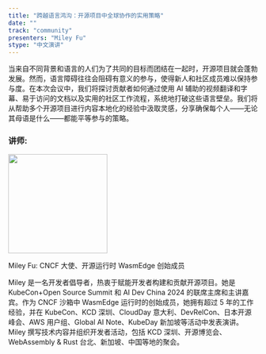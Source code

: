 ```yaml
---
title: "跨越语言鸿沟：开源项目中全球协作的实用策略"
date: ""
track: "community"
presenters: "Miley Fu"
stype: "中文演讲"
---
```


当来自不同背景和语言的人们为了共同的目标而团结在一起时，开源项目就会蓬勃发展。然而，语言障碍往往会阻碍有意义的参与，使得新人和社区成员难以保持参与度。在本次会议中，我们将探讨贡献者如何通过使用 AI 辅助的视频翻译和字幕、易于访问的文档以及实用的社区工作流程，系统地打破这些语言壁垒。我们将从帮助多个开源项目进行内容本地化的经验中汲取灵感，分享确保每个人——无论其母语是什么——都能平等参与的策略。

### 讲师:

<img src="https://sessionize.com/image/89e3-400o400o1-aEenhyjXuvVhxsBLwPP3Br.jpg" width="200" /><br/>

Miley Fu: CNCF 大使、开源运行时 WasmEdge 创始成员

Miley 是一名开发者倡导者，热衷于赋能开发者构建和贡献开源项目。她是 KubeCon+Open Source Summit 和 AI Dev China 2024 的联席主席和主讲嘉宾。作为 CNCF 沙箱中 WasmEdge 运行时的创始成员，她拥有超过 5 年的工作经验，并在 KubeCon、KCD 深圳、CloudDay 意大利、DevRelCon、日本开源峰会、AWS 用户组、Global AI Note、KubeDay 新加坡等活动中发表演讲。Miley 撰写技术内容并组织开发者活动，包括 KCD 深圳、开源博览会、WebAssembly & Rust 台北、新加坡、中国等地的聚会。